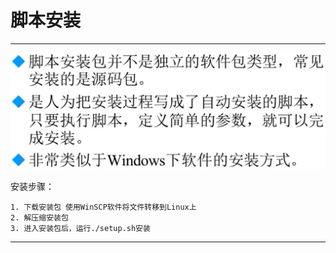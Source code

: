 # 脚本安装

---

![脚本安装包](images/2023-08-03-10-22-46.png)

安装步骤：

```Linux
1. 下载安装包 使用WinSCP软件将文件转移到Linux上
2. 解压缩安装包
3. 进入安装包后，运行./setup.sh安装
```

---

